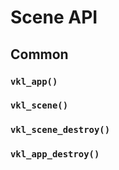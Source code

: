# Scene API

## Common

### `vkl_app()`
### `vkl_scene()`
### `vkl_scene_destroy()`
### `vkl_app_destroy()`
